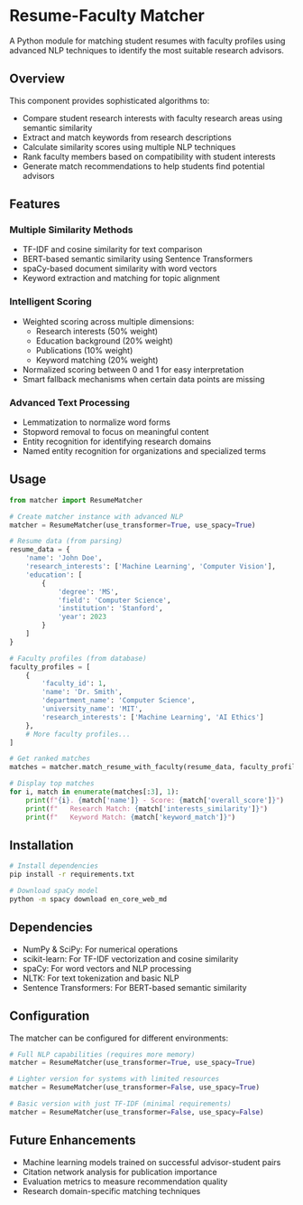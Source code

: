 # Resume-Faculty Matcher

A Python module for matching student resumes with faculty profiles using advanced NLP techniques to identify the most suitable research advisors.

## Overview

This component provides sophisticated algorithms to:
- Compare student research interests with faculty research areas using semantic similarity
- Extract and match keywords from research descriptions
- Calculate similarity scores using multiple NLP techniques
- Rank faculty members based on compatibility with student interests
- Generate match recommendations to help students find potential advisors

## Features

### Multiple Similarity Methods
- TF-IDF and cosine similarity for text comparison
- BERT-based semantic similarity using Sentence Transformers
- spaCy-based document similarity with word vectors
- Keyword extraction and matching for topic alignment

### Intelligent Scoring
- Weighted scoring across multiple dimensions:
  - Research interests (50% weight)
  - Education background (20% weight)
  - Publications (10% weight)
  - Keyword matching (20% weight)
- Normalized scoring between 0 and 1 for easy interpretation
- Smart fallback mechanisms when certain data points are missing

### Advanced Text Processing
- Lemmatization to normalize word forms
- Stopword removal to focus on meaningful content
- Entity recognition for identifying research domains
- Named entity recognition for organizations and specialized terms

## Usage

```python
from matcher import ResumeMatcher

# Create matcher instance with advanced NLP
matcher = ResumeMatcher(use_transformer=True, use_spacy=True)

# Resume data (from parsing)
resume_data = {
    'name': 'John Doe',
    'research_interests': ['Machine Learning', 'Computer Vision'],
    'education': [
        {
            'degree': 'MS',
            'field': 'Computer Science', 
            'institution': 'Stanford',
            'year': 2023
        }
    ]
}

# Faculty profiles (from database)
faculty_profiles = [
    {
        'faculty_id': 1,
        'name': 'Dr. Smith',
        'department_name': 'Computer Science',
        'university_name': 'MIT',
        'research_interests': ['Machine Learning', 'AI Ethics']
    },
    # More faculty profiles...
]

# Get ranked matches
matches = matcher.match_resume_with_faculty(resume_data, faculty_profiles)

# Display top matches
for i, match in enumerate(matches[:3], 1):
    print(f"{i}. {match['name']} - Score: {match['overall_score']}")
    print(f"   Research Match: {match['interests_similarity']}")
    print(f"   Keyword Match: {match['keyword_match']}")
```

## Installation

```bash
# Install dependencies
pip install -r requirements.txt

# Download spaCy model
python -m spacy download en_core_web_md
```

## Dependencies

- NumPy & SciPy: For numerical operations
- scikit-learn: For TF-IDF vectorization and cosine similarity
- spaCy: For word vectors and NLP processing
- NLTK: For text tokenization and basic NLP
- Sentence Transformers: For BERT-based semantic similarity

## Configuration

The matcher can be configured for different environments:

```python
# Full NLP capabilities (requires more memory)
matcher = ResumeMatcher(use_transformer=True, use_spacy=True)

# Lighter version for systems with limited resources
matcher = ResumeMatcher(use_transformer=False, use_spacy=True)

# Basic version with just TF-IDF (minimal requirements)
matcher = ResumeMatcher(use_transformer=False, use_spacy=False)
```

## Future Enhancements

- Machine learning models trained on successful advisor-student pairs
- Citation network analysis for publication importance
- Evaluation metrics to measure recommendation quality
- Research domain-specific matching techniques
